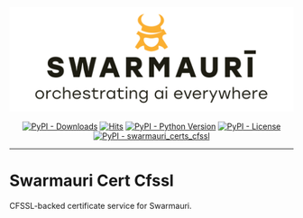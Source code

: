 
![Swarmauri Logo](https://github.com/swarmauri/swarmauri-sdk/blob/3d4d1cfa949399d7019ae9d8f296afba773dfb7f/assets/swarmauri.brand.theme.svg)

<p align="center">
    <a href="https://pypi.org/project/swarmauri_certs_cfssl/">
        <img src="https://img.shields.io/pypi/dm/swarmauri_certs_cfssl" alt="PyPI - Downloads"/></a>
    <a href="https://hits.sh/github.com/swarmauri/swarmauri-sdk/tree/master/pkgs/community/swarmauri_certs_cfssl/">
        <img alt="Hits" src="https://hits.sh/github.com/swarmauri/swarmauri-sdk/tree/master/pkgs/community/swarmauri_certs_cfssl.svg"/></a>
    <a href="https://pypi.org/project/swarmauri_certs_cfssl/">
        <img src="https://img.shields.io/pypi/pyversions/swarmauri_certs_cfssl" alt="PyPI - Python Version"/></a>
    <a href="https://pypi.org/project/swarmauri_certs_cfssl/">
        <img src="https://img.shields.io/pypi/l/swarmauri_certs_cfssl" alt="PyPI - License"/></a>
    <a href="https://pypi.org/project/swarmauri_certs_cfssl/">
        <img src="https://img.shields.io/pypi/v/swarmauri_certs_cfssl?label=swarmauri_certs_cfssl&color=green" alt="PyPI - swarmauri_certs_cfssl"/></a>
</p>

---

# Swarmauri Cert Cfssl

CFSSL-backed certificate service for Swarmauri.

